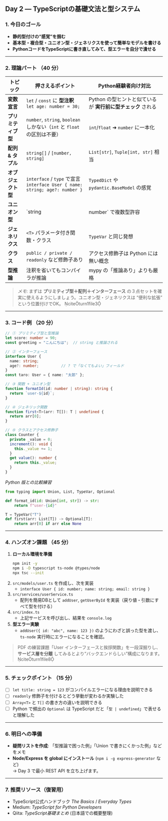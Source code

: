 ## Day 2 ― TypeScriptの基礎文法と型システム

### 1. 今日のゴール  
- **静的型付けの“感覚”を掴む**  
- **基本型・複合型・ユニオン型・ジェネリクスを使って簡単なモデルを書ける**  
- **PythonコードをTypeScriptに書き直してみて、型エラーを自分で潰せる** 

---

### 2. 理論パート （40 分）

| トピック | 押さえるポイント | Python経験者向け対比 |
|---|---|---|
| **変数宣言** | `let` / `const` に **型注釈**<br>`let age: number = 30;` | Python の型ヒントと似ているが **実行前に型チェック** される |
| **プリミティブ型** | `number`, `string`, `boolean` しかない（`int` と `float` の区別は不要） | `int`/`float` ➜ `number` に一本化 |
| **配列 & タプル** | `string[]` / `[number, string]` | `List[str]`, `Tuple[int, str]` 相当 |
| **オブジェクト型** | `interface` / `type` で宣言<br>`interface User { name: string; age?: number }` | `TypedDict` や `pydantic.BaseModel` の感覚 |
| **ユニオン型** | `string | number` で複数型許容 | `typing.Union[str, int]` |
| **ジェネリクス** | `<T>` パラメータ付き関数・クラス | `TypeVar` と同じ発想 |
| **クラス** | `public / private / readonly` など修飾子あり | アクセス修飾子は Python には無い概念 |  
| **型推論** | 注釈を省いてもコンパイラが推論 | mypy の「推論あり」よりも厳格 |  

> *メモ*: まずは **プリミティブ型＋配列＋インターフェース** の３点セットを確実に使えるようにしましょう。ユニオン型・ジェネリクスは “便利な拡張” という位置付けでOK。 citeturn1file3

---

### 3. コード例 （20 分）

```ts
// ① プリミティブ型と型推論
let score: number = 90;
const greeting = "こんにちは";  // string と推論される

// ② インターフェース
interface User {
  name: string;
  age?: number;          // ? で「なくてもよい」フィールド
}
const taro: User = { name: "太郎" };

// ③ 関数 + ユニオン型
function formatId(id: number | string): string {
  return `user-${id}`;
}

// ④ ジェネリック関数
function first<T>(arr: T[]): T | undefined {
  return arr[0];
}

// ⑤ クラスとアクセス修飾子
class Counter {
  private _value = 0;
  increment(): void {
    this._value += 1;
  }
  get value(): number {
    return this._value;
  }
}
```

*Python 版との比較練習*  
```python
from typing import Union, List, TypeVar, Optional

def format_id(id: Union[int, str]) -> str:
    return f"user-{id}"

T = TypeVar("T")
def first(arr: List[T]) -> Optional[T]:
    return arr[0] if arr else None
```

---

### 4. ハンズオン課題 （45 分）

1. **ローカル環境を準備**  
   ```bash
   npm init -y
   npm i -D typescript ts-node @types/node
   npx tsc --init
   ```
2. `src/models/user.ts` を作成し、次を実装  
   - `interface User { id: number; name: string; email: string }`
3. `src/services/userService.ts`  
   - 配列を簡易DBとして `addUser`, `getUserById` を実装（戻り値・引数にすべて型を付ける）
4. `src/index.ts`  
   - 上記サービスを呼び出し、結果を `console.log`  
5. **型エラー実験**  
   - `addUser({ id: "abc", name: 123 })` のようにわざと誤った型を渡し、`ts-node` 実行時にエラーになることを確認。

> PDF の練習課題「User インターフェースと挨拶関数」を一段深掘りし、**サービス層を分離** してみるとより“バックエンドらしい”構成になります。 citeturn1file8

---

### 5. チェックポイント （15 分）

- [ ] `let title: string = 123` がコンパイルエラーになる理由を説明できる  
- [ ] `readonly` 修飾子を付けるとどう挙動が変わるか実験した  
- [ ] `Array<T>` と `T[]` の書き方の違いを説明できる  
- [ ] Python で頻出の `Optional` は TypeScript だと「`型 | undefined`」で表せると理解した  

---

### 6. 明日への準備

- **疑問リストを作成**: 「型推論で困った例」「Union で書きにくかった例」などをメモ  
- **Node/Express を global にインストール** (`npm i -g express-generator` など)  
  → Day 3 で最小 REST API を立ち上げます。  

---

### 7. 推奨リソース（復習用）

- TypeScript公式ハンドブック *The Basics* / *Everyday Types*  
- Medium: *TypeScript for Python Developers*  
- Qiita: *TypeScript基礎まとめ* (日本語での概要整理) 